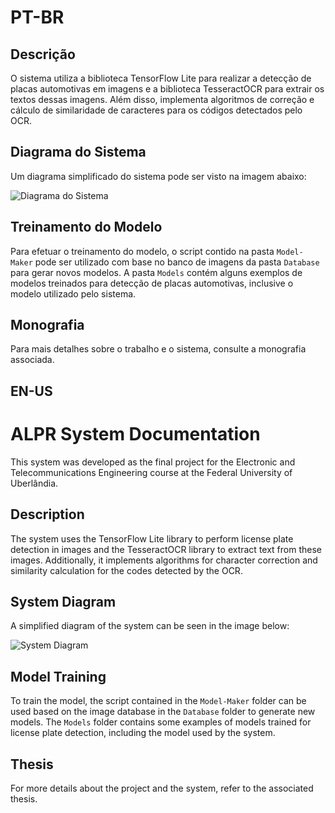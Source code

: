 # PT-BR
## Descrição

O sistema utiliza a biblioteca TensorFlow Lite para realizar a detecção de placas automotivas em imagens e a biblioteca TesseractOCR para extrair os textos dessas imagens. Além disso, implementa algoritmos de correção e cálculo de similaridade de caracteres para os códigos detectados pelo OCR.

## Diagrama do Sistema

Um diagrama simplificado do sistema pode ser visto na imagem abaixo:

![Diagrama do Sistema](https://github.com/hiagohsantos/ALPR/assets/98746083/f8004874-d71d-4619-ac37-4ba9a8c88082)

## Treinamento do Modelo

Para efetuar o treinamento do modelo, o script contido na pasta `Model-Maker` pode ser utilizado com base no banco de imagens da pasta `Database` para gerar novos modelos. A pasta `Models` contém alguns exemplos de modelos treinados para detecção de placas automotivas, inclusive o modelo utilizado pelo sistema.

## Monografia

Para mais detalhes sobre o trabalho e o sistema, consulte a monografia associada.
## EN-US
# ALPR System Documentation

This system was developed as the final project for the Electronic and Telecommunications Engineering course at the Federal University of Uberlândia.

## Description

The system uses the TensorFlow Lite library to perform license plate detection in images and the TesseractOCR library to extract text from these images. Additionally, it implements algorithms for character correction and similarity calculation for the codes detected by the OCR.

## System Diagram

A simplified diagram of the system can be seen in the image below:

![System Diagram](https://github.com/hiagohsantos/ALPR/assets/98746083/f8004874-d71d-4619-ac37-4ba9a8c88082)

## Model Training

To train the model, the script contained in the `Model-Maker` folder can be used based on the image database in the `Database` folder to generate new models. The `Models` folder contains some examples of models trained for license plate detection, including the model used by the system.

## Thesis

For more details about the project and the system, refer to the associated thesis.

